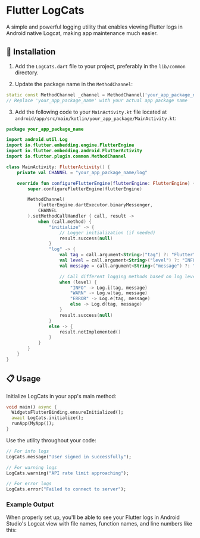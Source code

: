 # Flutter LogCats
A simple and powerful logging utility that enables viewing Flutter logs in Android native Logcat, making app maintenance much easier.

## 🚀 Installation

1. Add the `LogCats.dart` file to your project, preferably in the `lib/common` directory.

2. Update the package name in the `MethodChannel`:

```dart
static const MethodChannel _channel = MethodChannel('your_app_package_name/log');
// Replace 'your_app_package_name' with your actual app package name
```

3. Add the following code to your `MainActivity.kt` file located at `android/app/src/main/kotlin/your_app_package/MainActivity.kt`:

```kotlin
package your_app_package_name

import android.util.Log
import io.flutter.embedding.engine.FlutterEngine
import io.flutter.embedding.android.FlutterActivity
import io.flutter.plugin.common.MethodChannel

class MainActivity: FlutterActivity() {
    private val CHANNEL = "your_app_package_name/log"

    override fun configureFlutterEngine(flutterEngine: FlutterEngine) {
        super.configureFlutterEngine(flutterEngine)

        MethodChannel(
            flutterEngine.dartExecutor.binaryMessenger,
            CHANNEL
        ).setMethodCallHandler { call, result ->
            when (call.method) {
                "initialize" -> {
                    // Logger initialization (if needed)
                    result.success(null)
                }
                "log" -> {
                    val tag = call.argument<String>("tag") ?: "Flutter"
                    val level = call.argument<String>("level") ?: "INFO"
                    val message = call.argument<String>("message") ?: ""

                    // Call different logging methods based on log level
                    when (level) {
                        "INFO" -> Log.i(tag, message)
                        "WARN" -> Log.w(tag, message)
                        "ERROR" -> Log.e(tag, message)
                        else -> Log.d(tag, message)
                    }
                    result.success(null)
                }
                else -> {
                    result.notImplemented()
                }
            }
        }
    }
}
```

## 📋 Usage

Initialize LogCats in your app's main method:

```dart
void main() async {
  WidgetsFlutterBinding.ensureInitialized();
  await LogCats.initialize();
  runApp(MyApp());
}
```

Use the utility throughout your code:

```dart
// For info logs
LogCats.message("User signed in successfully");

// For warning logs
LogCats.warning("API rate limit approaching");

// For error logs
LogCats.error("Failed to connect to server");
```

### Example Output

When properly set up, you'll be able to see your Flutter logs in Android Studio's Logcat view with file names, function names, and line numbers like this:

